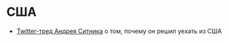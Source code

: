 США
===

- [Twitter-тред Андрея Ситника](https://twitter.com/andrey_sitnik/status/1406938083975647233) о том, почему он решил уехать из США
